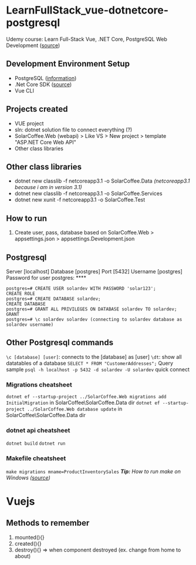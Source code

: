 # LearnFullStack_vue-dotnetcore-postgresql
Udemy course: Learn Full-Stack Vue, .NET Core, PostgreSQL Web Development ([source](https://www.udemy.com/course/learn-full-stack-vue-net-core-postgres))

## Development Environment Setup
* PostgreSQL ([information](https://www.postgresql.org/download/))
* .Net Core SDK ([source](https://dotnet.microsoft.com/download))
* Vue CLI

## Projects created
* VUE project
* sln: dotnet solution file to connect everything (?)
* SolarCoffee.Web (webapi) > Like VS > New project > template "ASP.NET Core Web API"
* Other class libraries

## Other class libraries
* dotnet new classlib -f netcoreapp3.1 -o SolarCoffee.Data *(netcoreapp3.1 because i am in version 3.1)*
* dotnet new classlib -f netcoreapp3.1 -o SolarCoffee.Services
* dotnet new xunit -f netcoreapp3.1 -o SolarCoffee.Test

## How to run
1. Create user, pass, database based on SolarCoffee.Web > appsettings.json > appsettings.Development.json

## Postgresql
Server [localhost]
Database [postgres]
Port [5432]
Username [postgres]
Password for user postgres: ****

```
postgres=# CREATE USER solardev WITH PASSWORD 'solar123';
CREATE ROLE
postgres=# CREATE DATABASE solardev;
CREATE DATABASE
postgres=# GRANT ALL PRIVILEGES ON DATABASE solardev TO solardev;
GRANT
postgres=# \c solardev solardev (connecting to solardev database as solardev username)
```

## Other Postgresql commands
` \c [database] [user] `: connects to the [database] as [user]
` \dt `: show all datatables of a database
` SELECT * FROM "CustomerAddresses"; ` Query sample
` psql -h localhost -p 5432 -d solardev -U solardev ` quick connect

### Migrations cheatsheet
` dotnet ef --startup-project ../SolarCoffee.Web migrations add InitialMigration ` in SolarCoffee\SolarCoffee.Data dir
` dotnet ef --startup-project ../SolarCoffee.Web database update ` in SolarCoffee\SolarCoffee.Data dir

### dotnet api cheatsheet
` dotnet build `
`dotnet run ` 

### Makefile cheatsheet
` make migrations mname=ProductInventorySales ` ***Tip:** How to run make on Windows ([source](https://stackoverflow.com/questions/32127524/how-to-install-and-use-make-in-windows))*

# Vuejs
## Methods to remember
1. mounted(){}
2. created(){}
3. destroy(){} => when component destroyed (ex. change from home to about)